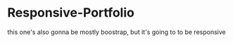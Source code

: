 # Responsive-Portfolio
this one's also gonna be mostly boostrap, but it's going to to be responsive
